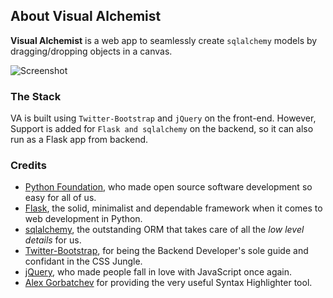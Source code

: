 ## About Visual Alchemist

**Visual Alchemist** is a web app to seamlessly create `sqlalchemy` models by dragging/dropping objects in a canvas.

![Screenshot](https://github.com/prahladyeri/valchemist/raw/master/img/screenAddTable.png)

### The Stack

VA is built using `Twitter-Bootstrap` and `jQuery` on the front-end.
However, Support is added for `Flask and sqlalchemy` on the backend, so it can also run as a Flask app from backend. 

### Credits

- [Python Foundation](http://www.python.org), who made open source software development so easy for all of us.
- [Flask](http://flask.pocoo.org), the solid, minimalist and dependable framework when it comes to web development in Python.
- [sqlalchemy](http://docs.sqlalchemy.org), the outstanding ORM that takes care of all the *low level details* for us.
- [Twitter-Bootstrap](http://getbootstrap.com), for being the Backend Developer's sole guide and confidant in the CSS Jungle.
- [jQuery](http://jquery.com), who made people fall in love with JavaScript once again.
- [Alex Gorbatchev](http://alexgorbatchev.com/SyntaxHighlighter/) for providing the very useful Syntax Highlighter tool.